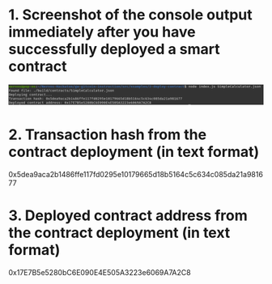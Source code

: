 # 1. Screenshot of the console output immediately after you have successfully deployed a smart contract

![Contract Deployment](images/contract_deployment.png)

# 2. Transaction hash from the contract deployment (in text format)

0x5dea9aca2b1486ffe117fd0295e10179665d18b5164c5c634c085da21a981677

# 3. Deployed contract address from the contract deployment (in text format)

0x17E7B5e5280bC6E090E4E505A3223e6069A7A2C8

